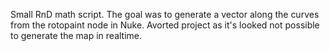 Small RnD math script. 
The goal was to generate a vector along the curves from the rotopaint node in Nuke. 
Avorted project as it's looked not possible to generate the map in realtime. 
